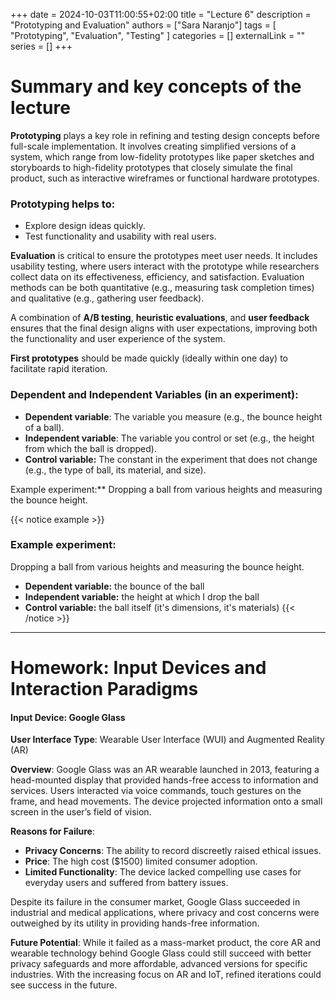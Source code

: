 +++ 
date = 2024-10-03T11:00:55+02:00
title = "Lecture 6"
description = "Prototyping and Evaluation"
authors = ["Sara Naranjo"]
tags = [
    "Prototyping",
    "Evaluation",
    "Testing"
    ]
categories = []
externalLink = ""
series = []
+++
# Summary and key concepts of the lecture 
**Prototyping** plays a key role in refining and testing design concepts before full-scale implementation. It involves creating simplified versions of a system, which range from low-fidelity prototypes like paper sketches and storyboards to high-fidelity prototypes that closely simulate the final product, such as interactive wireframes or functional hardware prototypes.

### Prototyping helps to:
- Explore design ideas quickly.
- Test functionality and usability with real users.

**Evaluation** is critical to ensure the prototypes meet user needs. It includes usability testing, where users interact with the prototype while researchers collect data on its effectiveness, efficiency, and satisfaction. Evaluation methods can be both quantitative (e.g., measuring task completion times) and qualitative (e.g., gathering user feedback).

A combination of **A/B testing**, **heuristic evaluations**, and **user feedback** ensures that the final design aligns with user expectations, improving both the functionality and user experience of the system.

**First prototypes** should be made quickly (ideally within one day) to facilitate rapid iteration.

### Dependent and Independent Variables (in an experiment):
- **Dependent variable**: The variable you measure (e.g., the bounce height of a ball).
- **Independent variable**: The variable you control or set (e.g., the height from which the ball is dropped).
- **Control variable:** The constant in the experiment that does not change (e.g., the type of ball, its material, and size).

Example experiment:** Dropping a ball from various heights and measuring the bounce height.


{{< notice example >}}
### Example experiment: 
Dropping a ball from various heights and measuring the bounce height.
- **Dependent variable:** the bounce of the ball
- **Independent variable:** the height at which I drop the ball
- **Control variable:** the ball itself (it's dimensions, it's materials)
{{< /notice >}}
___
# Homework: Input Devices and Interaction Paradigms

#### Input Device: **Google Glass**
**User Interface Type**: Wearable User Interface (WUI) and Augmented Reality (AR)

**Overview**: Google Glass was an AR wearable launched in 2013, featuring a head-mounted display that provided hands-free access to information and services. Users interacted via voice commands, touch gestures on the frame, and head movements. The device projected information onto a small screen in the user’s field of vision.

**Reasons for Failure**:
- **Privacy Concerns**: The ability to record discreetly raised ethical issues.
- **Price**: The high cost ($1500) limited consumer adoption.
- **Limited Functionality**: The device lacked compelling use cases for everyday users and suffered from battery issues.
  
Despite its failure in the consumer market, Google Glass succeeded in industrial and medical applications, where privacy and cost concerns were outweighed by its utility in providing hands-free information.

**Future Potential**: While it failed as a mass-market product, the core AR and wearable technology behind Google Glass could still succeed with better privacy safeguards and more affordable, advanced versions for specific industries. With the increasing focus on AR and IoT, refined iterations could see success in the future.